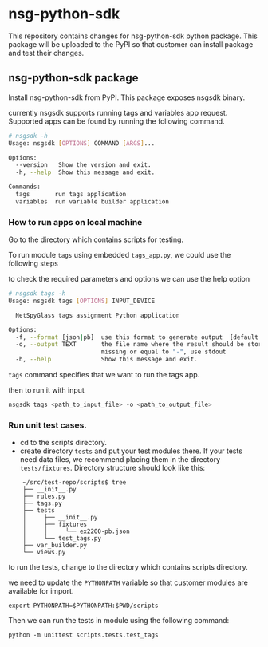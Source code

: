 # nsg-python-sdk

This repository contains changes for nsg-python-sdk python package. This package will be uploaded to the PyPI so that customer can install package and test their changes. 

## nsg-python-sdk package

Install nsg-python-sdk from PyPI. This package exposes nsgsdk binary. 

currently nsgsdk supports running tags and variables app request. Supported apps can be found by running the following command.

```sh
# nsgsdk -h
Usage: nsgsdk [OPTIONS] COMMAND [ARGS]...

Options:
  --version   Show the version and exit.
  -h, --help  Show this message and exit.

Commands:
  tags       run tags application
  variables  run variable builder application
```

### How to run apps on local machine 

Go to the directory which contains scripts for testing.

To run module `tags` using embedded `tags_app.py`, we could use the following steps

to check the required parameters and options we can use the help option 

```sh
# nsgsdk tags -h
Usage: nsgsdk tags [OPTIONS] INPUT_DEVICE

  NetSpyGlass tags assignment Python application

Options:
  -f, --format [json|pb]  use this format to generate output  [default: json]
  -o, --output TEXT       the file name where the result should be stored; if
                          missing or equal to "-", use stdout
  -h, --help              Show this message and exit.
```

`tags` command specifies that we want to run the tags app.

then to run it with input

```sh
nsgsdk tags <path_to_input_file> -o <path_to_output_file>
```

### Run unit test cases. 

* cd to the scripts directory.
* create directory `tests` and put your test modules there. If your tests need data files, we recommend
  placing them in the directory `tests/fixtures`. Directory structure should look like this:

```
    ~/src/test-repo/scripts$ tree
    ├── __init__.py
    ├── rules.py
    ├── tags.py
    ├── tests
    │     ├── __init__.py
    │     ├── fixtures
    │     │     └── ex2200-pb.json
    │     └── test_tags.py
    ├── var_builder.py
    └── views.py
```

to run the tests, change to the directory which contains scripts directory. 

we need to update the `PYTHONPATH` variable so that customer modules are available for import. 

`export PYTHONPATH=$PYTHONPATH:$PWD/scripts`

Then we can run the tests in module using the following command:

`python -m unittest scripts.tests.test_tags`
